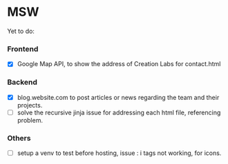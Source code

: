 # MSW

Yet to do:

### Frontend

 - [x] Google Map API, to show the address of Creation Labs for contact.html
 
### Backend

 - [x] blog.website.com to post articles or news regarding the team and their projects.
 - [ ] solve the recursive jinja issue for addressing each html file, referencing problem.
 
### Others

 - [ ] setup a venv to test before hosting, issue : i tags not working, for icons.

